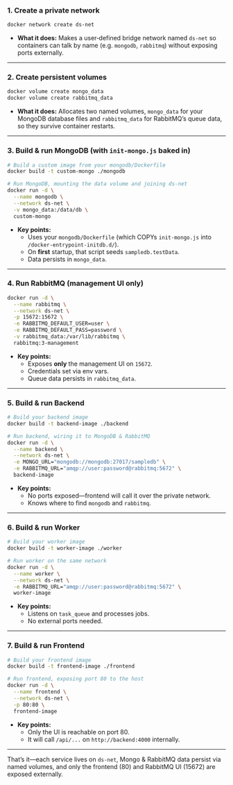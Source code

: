 ### 1. Create a private network

```bash
docker network create ds-net
```
- **What it does:** Makes a user‑defined bridge network named `ds-net` so containers can talk by name (e.g. `mongodb`, `rabbitmq`) without exposing ports externally.

---

### 2. Create persistent volumes

```bash
docker volume create mongo_data
docker volume create rabbitmq_data
```
- **What it does:** Allocates two named volumes, `mongo_data` for your MongoDB database files and `rabbitmq_data` for RabbitMQ’s queue data, so they survive container restarts.

---

### 3. Build & run MongoDB (with `init-mongo.js` baked in)

```bash
# Build a custom image from your mongodb/Dockerfile
docker build -t custom-mongo ./mongodb

# Run MongoDB, mounting the data volume and joining ds-net
docker run -d \
  --name mongodb \
  --network ds-net \
  -v mongo_data:/data/db \
  custom-mongo
```
- **Key points:**
  - Uses your `mongodb/Dockerfile` (which COPYs `init-mongo.js` into `/docker-entrypoint-initdb.d/`).
  - On **first** startup, that script seeds `sampledb.testData`.
  - Data persists in `mongo_data`.

---

### 4. Run RabbitMQ (management UI only)

```bash
docker run -d \
  --name rabbitmq \
  --network ds-net \
  -p 15672:15672 \
  -e RABBITMQ_DEFAULT_USER=user \
  -e RABBITMQ_DEFAULT_PASS=password \
  -v rabbitmq_data:/var/lib/rabbitmq \
  rabbitmq:3-management
```
- **Key points:**
  - Exposes **only** the management UI on `15672`.
  - Credentials set via env vars.
  - Queue data persists in `rabbitmq_data`.

---

### 5. Build & run Backend

```bash
# Build your backend image
docker build -t backend-image ./backend

# Run backend, wiring it to MongoDB & RabbitMQ
docker run -d \
  --name backend \
  --network ds-net \
  -e MONGO_URL="mongodb://mongodb:27017/sampledb" \
  -e RABBITMQ_URL="amqp://user:password@rabbitmq:5672" \
  backend-image
```
- **Key points:**
  - No ports exposed—frontend will call it over the private network.
  - Knows where to find `mongodb` and `rabbitmq`.

---

### 6. Build & run Worker

```bash
# Build your worker image
docker build -t worker-image ./worker

# Run worker on the same network
docker run -d \
  --name worker \
  --network ds-net \
  -e RABBITMQ_URL="amqp://user:password@rabbitmq:5672" \
  worker-image
```
- **Key points:**
  - Listens on `task_queue` and processes jobs.
  - No external ports needed.

---

### 7. Build & run Frontend

```bash
# Build your frontend image
docker build -t frontend-image ./frontend

# Run frontend, exposing port 80 to the host
docker run -d \
  --name frontend \
  --network ds-net \
  -p 80:80 \
  frontend-image
```
- **Key points:**
  - Only the UI is reachable on port 80.
  - It will call `/api/...` on `http://backend:4000` internally.

---

That’s it—each service lives on `ds-net`, Mongo & RabbitMQ data persist via named volumes, and only the frontend (80) and RabbitMQ UI (15672) are exposed externally.